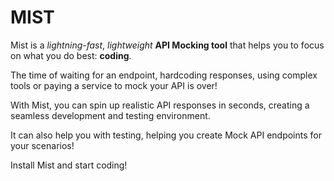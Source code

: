 # MIST

Mist is a *lightning-fast*, *lightweight* **API Mocking tool** that helps you to focus on what you do best: **coding**. 

The time of waiting for an endpoint, hardcoding responses, using complex tools or paying a service to mock your API
is over!

With Mist, you can spin up realistic API responses in seconds, creating a seamless development and testing environment.

It can also help you with testing, helping you create Mock API endpoints for your scenarios!

Install Mist and start coding!

